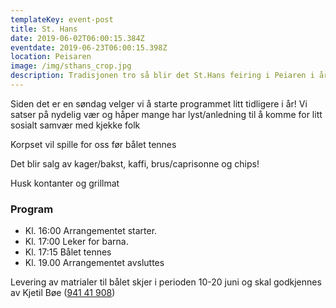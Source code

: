 ```yaml
---
templateKey: event-post
title: St. Hans
date: 2019-06-02T06:00:15.384Z
eventdate: 2019-06-23T06:00:15.398Z
location: Peisaren
image: /img/sthans_crop.jpg
description: Tradisjonen tro så blir det St.Hans feiring i Peiaren i år også.
---
```

Siden det er en søndag velger vi å starte programmet litt tidligere i år! Vi satser på nydelig vær og håper mange har lyst/anledning til å komme for litt sosialt samvær med kjekke folk

Korpset vil spille for oss før bålet tennes

Det blir salg av kager/bakst, kaffi, brus/caprisonne og chips!

Husk kontanter og grillmat

### Program

* Kl. 16:00 Arrangementet starter.
* Kl. 17:00 Leker for barna.
* Kl. 17:15 Bålet tennes
* Kl. 19.00 Arrangementet avsluttes

Levering av matrialer til bålet skjer i perioden 10-20 juni og skal godkjennes av Kjetil Bøe ([941 41 908](tel:94141908))
